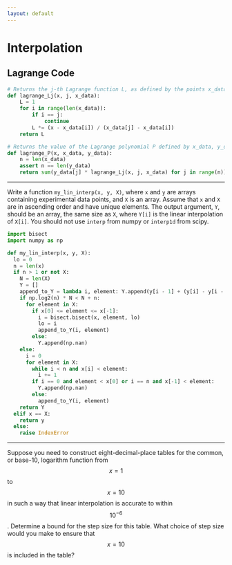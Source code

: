 ```yaml
---
layout: default
---
```


# Interpolation

## Lagrange Code

```python
# Returns the j-th Lagrange function L, as defined by the points x_data, evaluated at point x
def lagrange_Lj(x, j, x_data):
    L = 1
    for i in range(len(x_data)):
        if i == j:
            continue
        L *= (x - x_data[i]) / (x_data[j] - x_data[i])
    return L

# Returns the value of the Lagrange polynomial P defined by x_data, y_data, evaluated at point x
def lagrange_P(x, x_data, y_data):
    n = len(x_data)
    assert n == len(y_data)
    return sum(y_data[j] * lagrange_Lj(x, j, x_data) for j in range(n))
```

---

Write a function `my_lin_interp(x, y, X)`, where `x` and `y` are arrays containing experimental data points, and `X` is an array. Assume that `x` and `X` are in ascending order and have unique elements. The output argument, `Y`, should be an array, the same size as `X`, where `Y[i]` is the linear interpolation of `X[i]`. You should not use `interp` from numpy or `interp1d` from scipy.

```python
import bisect
import numpy as np

def my_lin_interp(x, y, X):
  lo = 0
  n = len(x)
  if n > 1 or not X:
    N = len(X)
    Y = []
    append_to_Y = lambda i, element: Y.append(y[i - 1] + (y[i] - y[i - 1]) / (x[i] - x[i - 1]) * (element - x[i - 1]))
    if np.log2(n) * N < N + n:
      for element in X:
        if x[0] <= element <= x[-1]:
          i = bisect.bisect(x, element, lo)
          lo = i
          append_to_Y(i, element)
        else:
          Y.append(np.nan)
    else:
      i = 0
      for element in X:
        while i < n and x[i] < element:
          i += 1
        if i == 0 and element < x[0] or i == n and x[-1] < element:
          Y.append(np.nan)
        else:
          append_to_Y(i, element)
    return Y
  elif x == X:
    return y
  else:
    raise IndexError
```

---

Suppose you need to construct eight-decimal-place tables for the common, or base-10, logarithm function from $$x = 1$$ to $$x = 10$$ in such a way that linear interpolation is accurate to within $${10}^{-6}$$. Determine a bound for the step size for this table. What choice of step size would you make to ensure that $$x = 10$$ is included in the table?
